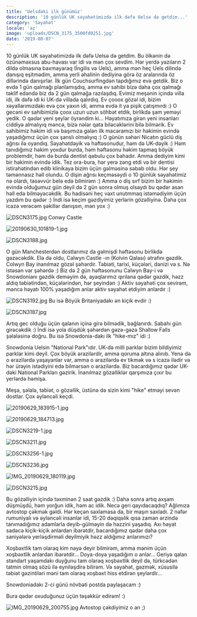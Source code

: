 ```yaml
---
title: 'Uelsdəki ilk günümüz'
description: '10 günlük UK səyahətimizdə ilk dəfə Uelsə də getdim...'
category: 'Səyahət'
locale: 'az'
image: 'uploads/DSCN_3175_3500fd9251.jpg'
date: '2019-08-07'
---
```


10 günlük UK səyahətimizdə ilk dəfə Uelsə də getdim. Bu ölkənin də özünəməxsus abu-havası var idi və mən çox sevdim. Hər yerdə yazıların 2 dildə olmasına baxmayaraq (İngilis və Uels), amma mən heç Uels dilində danışıq eşitmədim, amma yerli əhalinin dediyinə görə öz aralarında öz dillərində danışırlar. İlk gün Couchsurfingdən tapdığımız evə getdik. Biz o evdə 1 gün qalmağı planlamışdıq, amma ev sahibi bizə daha çox qalmağı təklif edəndə biz də 2 gün qalmağa razılaşdıq. Evimiz meşənin içində villa idi, ilk dəfə idi ki UK-də villada qalırdıq. Ev çooox gözəl idi, bizim xəyallarımızdakı evə çox yaxın idi, amma evdə it ya pişik çatışmırdı :) O gecəni ev sahibimizlə çoox uzun uzun söhbət etdik, birlikdə şam yeməyi yedik. O qədər yeni şeylər öyrəndim ki... Həyatımıza girən yeni insanları ciddiyə almalıyıq məncə, bizə nələr qata biləcəklərini bilə bilmərik. Ev sahibimiz həkim idi və başımıza gələn ilk macəramızı bir həkimin evində yaşadığımız üçün çox şanslı olmalıyıq :) O günün səhəri Nicatın güclü diş ağrısı ilə oyandıq. Səyahətdəyik və həftəsonudur, həm də UK-dəyik :) Həm tanıdığımız həkim yoxdur burda, həm həftəsonu həkim tapmaq böyük problemdir, həm də burda dentist qəbulu çox bahadır. Amma dediyim kimi bir həkimin evində idik. Tez ora-bura, hər yerə zəng etdi və bir dentisi istirahətindən edib klinikaya bizim üçün gəlməsinə səbəb oldu. Hər şey təmənnasız həll olundu. O dişin ağrısı keçməsəydi o 10 günlük səyahətimiz nə olardı, təsəvvür belə edə bilmirəm :) Amma o diş sırf bizim bir həkimin evində olduğumuz gün deyil də 2 gün sonra olmuş olsaydı bu qədər asan həll edə bilməyəcəkdik. Bu hadisəni heç vaxt unutmmaq istəmədiyim üçün yazdım bu qədər :) İndi isə keçim gəzdiyimiz yerlərin gözəlliyinə. Daha çox icazə verəcəm şəkillər danışsın, mən yox :)

![DSCN3175.jpg](uploads/DSCN_3175_3500fd9251.jpg)
Conwy Castle

![20190630_101819-1.jpg](uploads/20190630_101819_1_2c3dc35c5d.jpg)

![DSCN3188.jpg](uploads/DSCN_3188_fa58d4bb52.jpg)

O gün Manchesterdən dostlarımız da gəlmişdi həftəsonu birlikdə gəzəcəkdik. Elə də oldu, Calwyn Castle -ın (Kolvin Qalası) ətrafını gəzdik. Colwyn Bay inanılmaz gözəl şəhərdir. Təbiəti, tarixi, küçələri, dənizi və s. Nə istəsən var şəhərdə :) Biz də 2 gün həftəsonunu Calwyn Bay-i və Snowdonianı gəzdik deməyim də, ayaqlarımız qırılana qədər gəzdik, həzz aldıq təbiətindən, küçələrindən, hər şeyindən :) Aktiv səyahəti çox sevirəm, məncə həyatı 100% yaşadığım anlar aktiv səyahət etdiyim anlardır :)

![DSCN3192.jpg](uploads/DSCN_3192_89f85dce89.jpg)
Bu isə Böyük Britaniyadakı ən kiçik evdir :)

![DSCN3187.jpg](uploads/DSCN_3187_90a3896578.jpg)

Artıq gec olduğu üçün qalanın içinə girə bilmədik, bağlanırdı. Sabahı gün girəcəkdik :) İndi isə yola düşdük şəhərdən gəzə-gəzə Shallow Falls şəlaləsinə doğru. Bu isə Snowdonia-dakı ilk "hike-mız" idi :)

Snowdonia Uelsin "National Park"ıdır. UK-də milli parklar bizim bildiyimiz parklar kimi deyil. Çox böyük ərazilərdir, amma qoruma altına alınıb. Yenə də o ərazilərdə yaşayanlar var, amma o ərazilərdə ev tikmək və s icazə ilədir və hər ürəyin istədiyini edə bilmərsən o ərazilərdə. Biz bacardığımız qədər UK-dəki National Parkları gəzirik. İnanılmaz gözəlliklər qarşımıza çıxır bu yerlərdə həmişə.

Meşə, şəlalə, təbiət, o gözəllik, üstünə də sizin kimi "hike" etməyi sevən dostlar. Çox əyləncəli keçdi.

![20190629_183915-1.jpg](uploads/20190629_183915_1_aac23cc1ef.jpg)

![20190629_184713.jpg](uploads/20190629_184713_dc75cb0473.jpg)

![DSCN3219-1.jpg](uploads/DSCN_3219_1_7b65c171ea.jpg)

![DSCN3211.jpg](uploads/DSCN_3211_f4cf7677a6.jpg)

![DSCN3256-1.jpg](uploads/DSCN_3256_1_458cd9f6d9.jpg)

![DSCN3236.jpg](uploads/DSCN_3236_4680531b54.jpg)

![IMG_20190629_180119.jpg](uploads/IMG_20190629_180119_c7e2c7dd7e.jpg)

![DSCN3215.jpg](uploads/DSCN_3215_08f8675d03.jpg)

Bu gözəlliyin içində təxminən 2 saat gəzdik :) Daha sonra artıq axşam düşmüşdü, həm yorğun idik, həm ac idik. Necə geri qayıdacaqdıq? Ağlımıza avtostop çəkmək gəldi. Hər keçən saxlamasa da, bir maşın saxladı. 2 nəfər rumuniyalı və əyləncəli insanlar idi, 15-20 dəqiqəlik qısa zaman ərzində tanımadığımız adamlarla deyib-gülməyin də həzzini yaşadıq. Axı həyat sadəcə kiçik-kiçik anlardan ibarətdir, bacardığımız qədər daha çox saniyələrə yerləşdirməli deyilmiyik həzz aldığımız anlarımızı?

Xoşbəxtlik tam olaraq kim nəyə deyir bilmirəm, amma mənim üçün xoşbəxtlik anlardan ibarətdir... Doya-doya yaşadığım o anlar... Geriyə qalan standart yaşamdakı duyğunu tam olaraq xoşbəxtlik deyil də, türkcədən tatmin olmaq sözü ilə eyniləşdirə bilirəm. Və səyahət, gəzmək, xüsusilə təbiət gəzintiləri məni tam olaraq xoşbəxt hiss etdirən şeylərdir...

Snowdoniadakı 2-ci günü növbəti postda paylaşacam :)

Bura qədər oxuduğunuz üçün təşəkkür edirəm! :)

![IMG_20190629_200755.jpg](uploads/IMG_20190629_200755_4b0456c4c8.jpg)
 Avtostop çəkdiyimiz o an ;)

